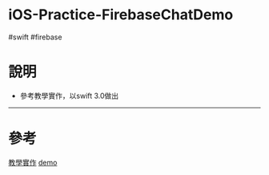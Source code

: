 # iOS-Practice-FirebaseChatDemo
#swift #firebase

# 說明
* 參考教學實作，以swift 3.0做出

---

# 參考
[教學實作](http://www.jianshu.com/p/98eb3356593b)
[demo](https://github.com/relaxone22/iOS-Practice-FirebaseChatDemo/blob/master/ChatChat/demo.png)
